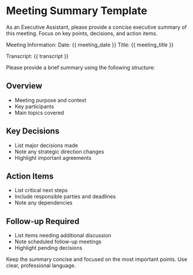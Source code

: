 # Meeting Summary Template

As an Executive Assistant, please provide a concise executive summary of this meeting. Focus on key points, decisions, and action items.

Meeting Information:
Date: {{ meeting_date }}
Title: {{ meeting_title }}

Transcript:
{{ transcript }}

Please provide a brief summary using the following structure:

## Overview
- Meeting purpose and context
- Key participants
- Main topics covered

## Key Decisions
- List major decisions made
- Note any strategic direction changes
- Highlight important agreements

## Action Items
- List critical next steps
- Include responsible parties and deadlines
- Note any dependencies

## Follow-up Required
- List items needing additional discussion
- Note scheduled follow-up meetings
- Highlight pending decisions

Keep the summary concise and focused on the most important points. Use clear, professional language.